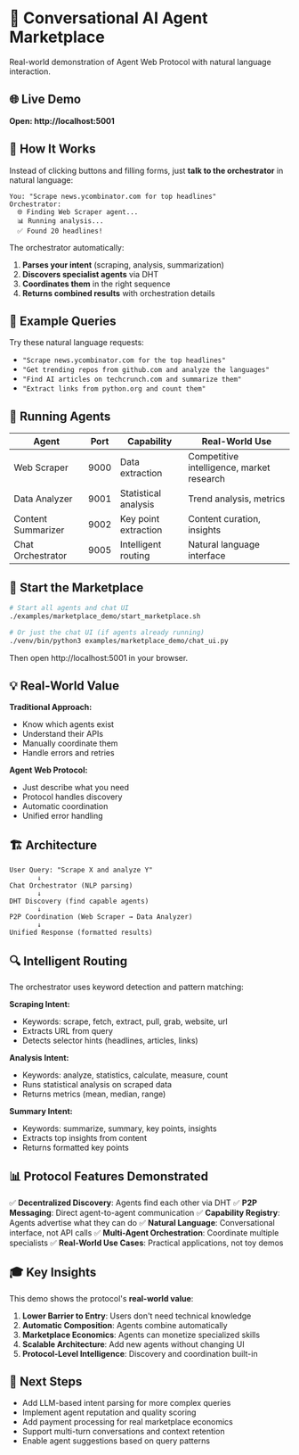 # 🤖 Conversational AI Agent Marketplace

Real-world demonstration of Agent Web Protocol with natural language interaction.

## 🌐 Live Demo

**Open: http://localhost:5001**

## 💬 How It Works

Instead of clicking buttons and filling forms, just **talk to the orchestrator** in natural language:

```
You: "Scrape news.ycombinator.com for top headlines"
Orchestrator:
  🌐 Finding Web Scraper agent...
  📊 Running analysis...
  ✅ Found 20 headlines!
```

The orchestrator automatically:
1. **Parses your intent** (scraping, analysis, summarization)
2. **Discovers specialist agents** via DHT
3. **Coordinates them** in the right sequence
4. **Returns combined results** with orchestration details

## 🎯 Example Queries

Try these natural language requests:

- `"Scrape news.ycombinator.com for the top headlines"`
- `"Get trending repos from github.com and analyze the languages"`
- `"Find AI articles on techcrunch.com and summarize them"`
- `"Extract links from python.org and count them"`

## 🔧 Running Agents

| Agent | Port | Capability | Real-World Use |
|-------|------|------------|----------------|
| Web Scraper | 9000 | Data extraction | Competitive intelligence, market research |
| Data Analyzer | 9001 | Statistical analysis | Trend analysis, metrics |
| Content Summarizer | 9002 | Key point extraction | Content curation, insights |
| Chat Orchestrator | 9005 | Intelligent routing | Natural language interface |

## 🚀 Start the Marketplace

```bash
# Start all agents and chat UI
./examples/marketplace_demo/start_marketplace.sh

# Or just the chat UI (if agents already running)
./venv/bin/python3 examples/marketplace_demo/chat_ui.py
```

Then open http://localhost:5001 in your browser.

## 💡 Real-World Value

**Traditional Approach:**
- Know which agents exist
- Understand their APIs
- Manually coordinate them
- Handle errors and retries

**Agent Web Protocol:**
- Just describe what you need
- Protocol handles discovery
- Automatic coordination
- Unified error handling

## 🏗️ Architecture

```
User Query: "Scrape X and analyze Y"
       ↓
Chat Orchestrator (NLP parsing)
       ↓
DHT Discovery (find capable agents)
       ↓
P2P Coordination (Web Scraper → Data Analyzer)
       ↓
Unified Response (formatted results)
```

## 🔍 Intelligent Routing

The orchestrator uses keyword detection and pattern matching:

**Scraping Intent:**
- Keywords: scrape, fetch, extract, pull, grab, website, url
- Extracts URL from query
- Detects selector hints (headlines, articles, links)

**Analysis Intent:**
- Keywords: analyze, statistics, calculate, measure, count
- Runs statistical analysis on scraped data
- Returns metrics (mean, median, range)

**Summary Intent:**
- Keywords: summarize, summary, key points, insights
- Extracts top insights from content
- Returns formatted key points

## 📊 Protocol Features Demonstrated

✅ **Decentralized Discovery**: Agents find each other via DHT
✅ **P2P Messaging**: Direct agent-to-agent communication
✅ **Capability Registry**: Agents advertise what they can do
✅ **Natural Language**: Conversational interface, not API calls
✅ **Multi-Agent Orchestration**: Coordinate multiple specialists
✅ **Real-World Use Cases**: Practical applications, not toy demos

## 🎓 Key Insights

This demo shows the protocol's **real-world value**:

1. **Lower Barrier to Entry**: Users don't need technical knowledge
2. **Automatic Composition**: Agents combine automatically
3. **Marketplace Economics**: Agents can monetize specialized skills
4. **Scalable Architecture**: Add new agents without changing UI
5. **Protocol-Level Intelligence**: Discovery and coordination built-in

## 📝 Next Steps

- Add LLM-based intent parsing for more complex queries
- Implement agent reputation and quality scoring
- Add payment processing for real marketplace economics
- Support multi-turn conversations and context retention
- Enable agent suggestions based on query patterns
